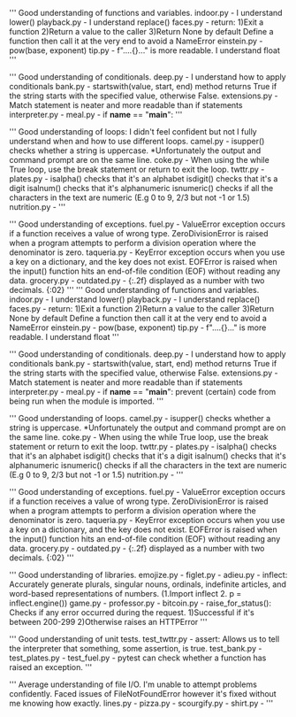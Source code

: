 '''
Good understanding of functions and variables.
indoor.py - I understand lower()
playback.py - I understand replace()
faces.py - return: 1)Exit a function 2)Return a value to the caller 3)Return None by default
           Define a function then call it at the very end to avoid a NameError
einstein.py - pow(base, exponent)
tip.py - f"....{}..." is more readable. I understand float
'''

'''
Good understanding of conditionals.
deep.py - I understand how to apply conditionals
bank.py - startswith(value, start, end) method returns True if the string starts with the specified value, otherwise False.
extensions.py - Match statement is neater and more readable than if statements
interpreter.py - 
meal.py - if __name__ == "__main__": 
'''

'''
Good understanding of loops: I didn't feel confident but not I fully understand when and how to use different loops. 
camel.py - isupper() checks whether a string is uppercase. *Unfortunately the output and command prompt are on the same line.
coke.py - When using the while True loop, use the break statement or return to exit the loop.
twttr.py - 
plates.py - isalpha() checks that it's an alphabet
            isdigit() checks that it's a digit
            isalnum() checks that it's alphanumeric
            isnumeric() checks if all the characters in the text are numeric (E.g 0 to 9, 2/3 but not -1 or 1.5)
nutrition.py - 
'''

'''
Good understanding of exceptions.
fuel.py - ValueError exception occurs if a function receives a value of wrong type.
          ZeroDivisionError is raised when a program attempts to perform a division operation where the denominator is zero.
taqueria.py - KeyError exception occurs when you use a key on a dictionary, and the key does not exist.
              EOFError is raised when the input() function hits an end-of-file condition (EOF) without reading any data.
grocery.py - 
outdated.py - {:.2f} displayed as a number with two decimals. {:02}
'''
'''
Good understanding of functions and variables.
indoor.py - I understand lower()
playback.py - I understand replace()
faces.py - return: 1)Exit a function 2)Return a value to the caller 3)Return None by default
           Define a function then call it at the very end to avoid a NameError
einstein.py - pow(base, exponent)
tip.py - f"....{}..." is more readable. I understand float
'''

'''
Good understanding of conditionals.
deep.py - I understand how to apply conditionals
bank.py - startswith(value, start, end) method returns True if the string starts with the specified value, otherwise False.
extensions.py - Match statement is neater and more readable than if statements
interpreter.py - 
meal.py - if __name__ == "__main__":  prevent (certain) code from being run when the module is imported.
'''

'''
Good understanding of loops.
camel.py - isupper() checks whether a string is uppercase. *Unfortunately the output and command prompt are on the same line.
coke.py - When using the while True loop, use the break statement or return to exit the loop.
twttr.py - 
plates.py - isalpha() checks that it's an alphabet
            isdigit() checks that it's a digit
            isalnum() checks that it's alphanumeric
            isnumeric() checks if all the characters in the text are numeric (E.g 0 to 9, 2/3 but not -1 or 1.5)
nutrition.py - 
'''

'''
Good understanding of exceptions.
fuel.py - ValueError exception occurs if a function receives a value of wrong type.
          ZeroDivisionError is raised when a program attempts to perform a division operation where the denominator is zero.
taqueria.py - KeyError exception occurs when you use a key on a dictionary, and the key does not exist.
              EOFError is raised when the input() function hits an end-of-file condition (EOF) without reading any data.
grocery.py - 
outdated.py - {:.2f} displayed as a number with two decimals. {:02}
'''

'''
Good understanding of libraries.
emojize.py - 
figlet.py - 
adieu.py - inflect: Accurately generate plurals, singular nouns, ordinals, indefinite articles, and word-based representations of numbers. (1.Import inflect 2. p = inflect.engine())
game.py - 
professor.py - 
bitcoin.py - raise_for_status(): Checks if any error occurred during the request. 1)Successful if it's between 200-299 2)Otherwise raises an HTTPError
'''

'''
Good understanding of unit tests.
test_twttr.py - assert: Allows us to tell the interpreter that something, some assertion, is true.
test_bank.py - 
test_plates.py - 
test_fuel.py - pytest can check whether a function has raised an exception.
'''

'''
Average understanding of file I/O. I'm unable to attempt problems confidently. Faced issues of FileNotFoundError however it's fixed without me knowing how exactly.
lines.py - 
pizza.py - 
scourgify.py - 
shirt.py - 
'''
